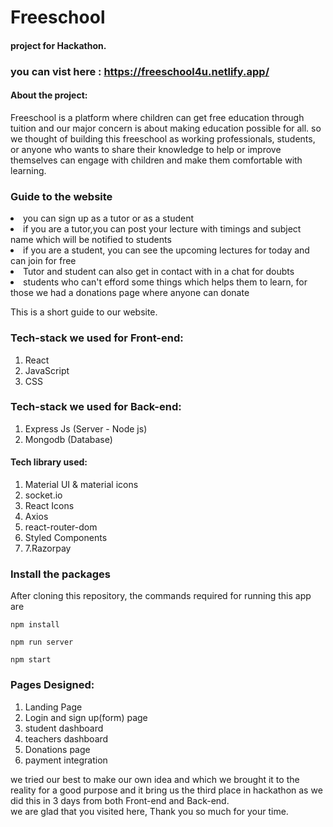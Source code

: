 # Freeschool
#### project for Hackathon.

### you can vist here : <a>https://freeschool4u.netlify.app/</a> 


#### About the project:
Freeschool is a platform where children can get free education through tuition and our major concern is about making education possible for all. so we thought of building this freeschool as working professionals, students, or anyone who wants to share their knowledge to help or improve themselves can engage with children and make them comfortable with learning.
### Guide to the website
<li>you can sign up as a tutor or as a student</li>
<li>if you are a tutor,you can post your lecture with timings and subject name which will be notified to students</li>
<li>if you are a student, you can see the upcoming lectures for today and can join for free</li>
<li>Tutor and student can also get in contact with in a chat for doubts</li>
<li>students who can't efford some things which helps them to learn, for those we had a donations page where anyone can donate</li>

This is a short guide to our website.


### Tech-stack we used for Front-end:
1. React 
2. JavaScript
3. CSS

### Tech-stack we used for Back-end:
1. Express Js (Server - Node js)
2. Mongodb (Database)

#### Tech library used:
1. Material UI & material icons
2. socket.io
3. React Icons
4. Axios
5. react-router-dom
6. Styled Components
7. 7.Razorpay

### Install the packages
After cloning this repository, the commands required for running this app are
```
npm install
```
```
npm run server
```
```
npm start
```

### Pages Designed:
1. Landing Page
2. Login and sign up(form) page
3. student dashboard
4. teachers dashboard
5. Donations page
6. payment integration


we tried our best to make our own idea and which we brought it to the reality for a good purpose and it bring us the third place in hackathon as we did this in 3 days from both Front-end and Back-end.<br/>
we are glad that you visited here, Thank you so much for your time.
